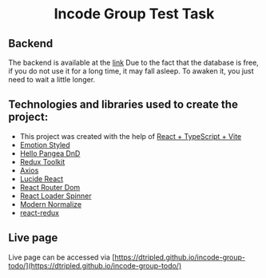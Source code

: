 <h1 align="center">Incode Group Test Task</h1>
<h2 align="center">

## Backend

The backend is available at the [link](https://github.com/DTripleD/incode-group-server)
Due to the fact that the database is free, if you do not use it for a long time, it may fall asleep. To awaken it, you just need to wait a little longer.

## Technologies and libraries used to create the project:

- This project was created with the help of [React + TypeScript + Vite](https://github.com/vitejs/vite)
- [Emotion Styled](https://emotion.sh/docs/introduction)
- [Hello Pangea DnD](https://dnd.hellopangea.com/?path=/story/welcome--page)
- [Redux Toolkit](https://redux-toolkit.js.org)
- [Axios](https://axios-http.com/ru/docs/intro)
- [Lucide React](https://lucide.dev/guide/packages/lucide-react)
- [React Router Dom](https://reactrouter.com/en/main)
- [React Loader Spinner](https://mhnpd.github.io/react-loader-spinner/)
- [Modern Normalize](https://github.com/sindresorhus/modern-normalize)
- [react-redux](https://react-redux.js.org/)

## Live page

Live page can be accessed via [https://dtripled.github.io/incode-group-todo/](https://dtripled.github.io/incode-group-todo/)
